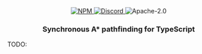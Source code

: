<div align="center">
    <a href="https://www.npmjs.com/package/@tnotifier/astar" target="_blank">
        <img src="https://img.shields.io/npm/v/@tnotifier/astar?style=flat-square" alt="NPM" />
    </a>
    <a href="https://discord.gg/XMrHXtN" target="_blank">
        <img src="https://img.shields.io/discord/123906549860139008?color=7289DA&label=discord&logo=discord&logoColor=FFFFFF&style=flat-square" alt="Discord" />
    </a>
    <img src="https://img.shields.io/npm/l/@tnotifier/astar?style=flat-square" alt="Apache-2.0" />
    <h3>Synchronous A* pathfinding for TypeScript</h3>
</div>

TODO:
